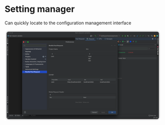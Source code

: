 # Setting manager
Can quickly locate to the configuration management interface

![settingManager](../../../.vuepress/public/img/settingManager_en.png)